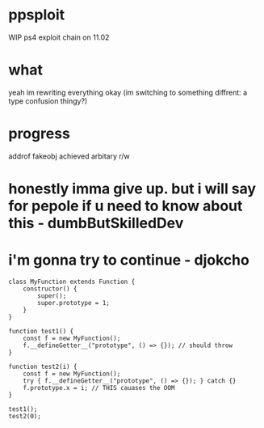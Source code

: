 # ppsploit
WIP ps4 exploit chain on 11.02 
# what
yeah im rewriting everything okay (im switching to something diffrent: a type confusion thingy?)
# progress
addrof
fakeobj
achieved arbitary r/w

# honestly imma give up. but i will say for pepole if u need to know about this - dumbButSkilledDev

# i'm gonna try to continue - djokcho
```
class MyFunction extends Function {
    constructor() {
        super();
        super.prototype = 1;
    }
}

function test1() {
    const f = new MyFunction();
    f.__defineGetter__("prototype", () => {}); // should throw
}

function test2(i) {
    const f = new MyFunction();
    try { f.__defineGetter__("prototype", () => {}); } catch {}
    f.prototype.x = i; // THIS cauases the OOM
}

test1();
test2(0);
```
